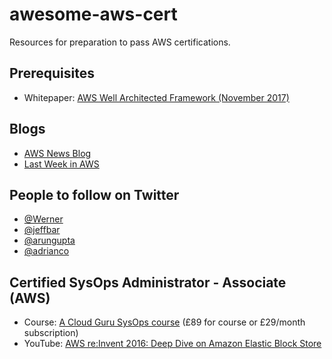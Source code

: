 # awesome-aws-cert
Resources for preparation to pass AWS certifications. 

## Prerequisites 
- Whitepaper: [AWS Well Architected Framework (November 2017)](https://d0.awsstatic.com/whitepapers/architecture/AWS_Well-Architected_Framework.pdf)

## Blogs
- [AWS News Blog](https://aws.amazon.com/blogs/aws/)
- [Last Week in AWS](https://lastweekinaws.com/)

## People to follow on Twitter
- [@Werner](https://twitter.com/Werner)
- [@jeffbar](https://twitter.com/jeffbarr)
- [@arungupta](https://twitter.com/arungupta)
- [@adrianco](https://twitter.com/adrianco)


## Certified SysOps Administrator - Associate (AWS)

- Course: [A Cloud Guru SysOps course](https://acloud.guru/course/aws-certified-sysops-administrator-associate) (£89 for course or £29/month subscription)
- YouTube: [AWS re:Invent 2016: Deep Dive on Amazon Elastic Block Store](https://www.youtube.com/watch?v=1AHmTmCkdp8)